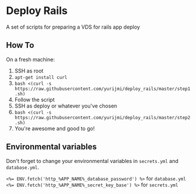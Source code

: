 # Deploy Rails
A set of scripts for preparing a VDS for rails app deploy

## How To

On a fresh machine:

1. SSH as root
2. ```apt-get install curl```
3. ```bash <(curl -s https://raw.githubusercontent.com/yurijmi/deploy_rails/master/step1.sh)```
4. Follow the script
5. SSH as deploy or whatever you've chosen
6. ```bash <(curl -s https://raw.githubusercontent.com/yurijmi/deploy_rails/master/step2.sh)```
7. You're awesome and good to go!

## Environmental variables

Don't forget to change your environmental variables in ```secrets.yml``` and ```database.yml```.

```<%= ENV.fetch('http_%APP_NAME%_database_password') %>``` for ```database.yml```
```<%= ENV.fetch('http_%APP_NAME%_secret_key_base') %>``` for ```secrets.yml```
